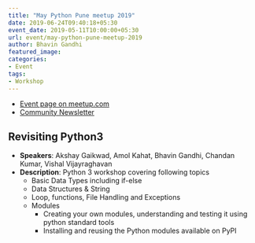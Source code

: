 ```yaml
---
title: "May Python Pune meetup 2019"
date: 2019-06-24T09:40:18+05:30
event_date: 2019-05-11T10:00:00+05:30
url: event/may-python-pune-meetup-2019
author: Bhavin Gandhi
featured_image:
categories:
- Event
tags:
- Workshop
---
```


  * [Event page on meetup.com](https://www.meetup.com/PythonPune/events/260729221/)
  * [Community Newsletter](./community_news.md)

## Revisiting Python3
  * **Speakers**: Akshay Gaikwad, Amol Kahat, Bhavin Gandhi, Chandan Kumar, Vishal Vijayraghavan
  * **Description**: Python 3 workshop covering following topics
    * Basic Data Types including if-else
    * Data Structures & String
    * Loop, functions, File Handling and Exceptions
    * Modules
      * Creating your own modules, understanding and testing it using
        python standard tools
      * Installing and reusing the Python modules available on PyPI
